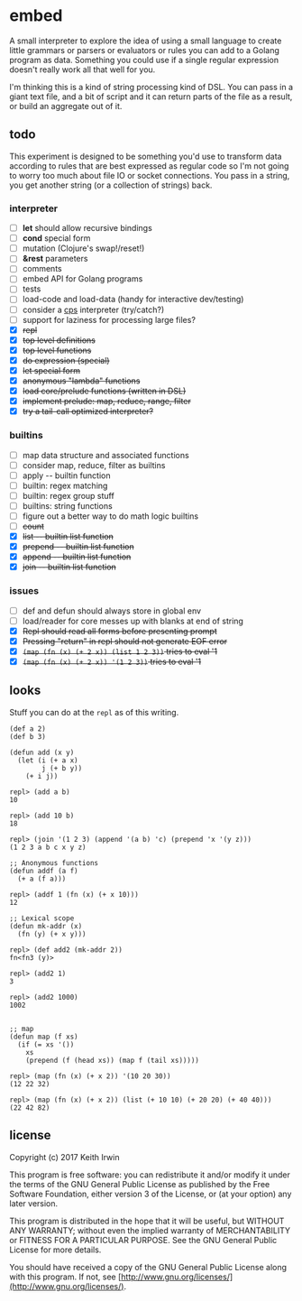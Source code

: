 # embed

A small interpreter to explore the idea of using a small language to create little grammars or parsers or evaluators or rules you can add to a Golang program as data. Something you could use if a single regular expression doesn't really work all that well for you.

I'm thinking this is a kind of string processing kind of DSL. You can pass in a giant text file, and a bit of script and it can return parts of the file as a result, or build an aggregate out of it.

## todo

This experiment is designed to be something you'd use to transform data according to rules that are best expressed as regular code so I'm not going to worry too much about file IO or socket connections. You pass in a string, you get another string (or a collection of strings) back.

### interpreter

* [ ] **let** should allow recursive bindings
* [ ] **cond** special form
* [ ] mutation (Clojure's swap!/reset!)
* [ ] **&rest** parameters
* [ ] comments
* [ ] embed API for Golang programs
* [ ] tests
* [ ] load-code and load-data (handy for interactive dev/testing)
* [ ] consider a [cps](https://stackoverflow.com/a/5986168) interpreter (try/catch?)
* [ ] support for laziness for processing large files?
* [x] ~~repl~~
* [x] ~~top level definitions~~
* [x] ~~top level functions~~
* [x] ~~do expression (special)~~
* [x] ~~let special form~~
* [x] ~~anonymous "lambda" functions~~
* [x] ~~load core/prelude functions (written in DSL)~~
* [x] ~~implement prelude: map, reduce, range, filter~~
* [x] ~~try a tail-call optimized interpreter?~~

### builtins

* [ ] map data structure and associated functions
* [ ] consider map, reduce, filter as builtins
* [ ] apply -- builtin function
* [ ] builtin: regex matching
* [ ] builtin: regex group stuff
* [ ] builtins: string functions
* [ ] figure out a better way to do math logic builtins
* [ ] ~~count~~
* [x] ~~list -- builtin list function~~
* [x] ~~prepend -- builtin list function~~
* [x] ~~append -- builtin list function~~
* [x] ~~join -- builtin list function~~

### issues

* [ ] def and defun should always store in global env
* [ ] load/reader for core messes up with blanks at end of string
* [x] ~~Repl should read all forms before presenting prompt~~
* [x] ~~Pressing "return" in repl should not generate EOF error~~
* [x] ~~`(map (fn (x) (+ 2 x)) (list 1 2 3))` tries to eval '1~~
* [x] ~~`(map (fn (x) (+ 2 x)) '(1 2 3))` tries to eval '1~~

## looks

Stuff you can do at the `repl` as of this writing.

``` emacs-lisp
(def a 2)
(def b 3)

(defun add (x y)
  (let (i (+ a x)
        j (+ b y))
    (+ i j))

repl> (add a b)
10

repl> (add 10 b)
18

repl> (join '(1 2 3) (append '(a b) 'c) (prepend 'x '(y z)))
(1 2 3 a b c x y z)

;; Anonymous functions
(defun addf (a f)
  (+ a (f a)))

repl> (addf 1 (fn (x) (+ x 10)))
12

;; Lexical scope
(defun mk-addr (x)
  (fn (y) (+ x y)))

repl> (def add2 (mk-addr 2))
fn<fn3 (y)>

repl> (add2 1)
3

repl> (add2 1000)
1002


;; map
(defun map (f xs)
  (if (= xs '())
    xs
    (prepend (f (head xs)) (map f (tail xs)))))

repl> (map (fn (x) (+ x 2)) '(10 20 30))
(12 22 32)

repl> (map (fn (x) (+ x 2)) (list (+ 10 10) (+ 20 20) (+ 40 40)))
(22 42 82)

```

## license

Copyright (c) 2017 Keith Irwin

This program is free software: you can redistribute it and/or modify
it under the terms of the GNU General Public License as published
by the Free Software Foundation, either version 3 of the License,
or (at your option) any later version.

This program is distributed in the hope that it will be useful,
but WITHOUT ANY WARRANTY; without even the implied warranty of
MERCHANTABILITY or FITNESS FOR A PARTICULAR PURPOSE.  See the
GNU General Public License for more details.

You should have received a copy of the GNU General Public License
along with this program.  If not, see
[http://www.gnu.org/licenses/](http://www.gnu.org/licenses/).
